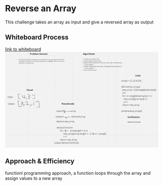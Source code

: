 # Reverse an Array
This challenge takes an array as input and give a reversed array as output

## Whiteboard Process
[link to whiteboard](https://webwhiteboard.com/board/i9MVOaRcKkZVqa6zqzIrMbAsOljVtTIX/)
![whiteboard](https://raw.githubusercontent.com/MohammadAl-khatib/data-structures-and-algorithms-Python/main/python_array_reverse/challenge01.1.png)


## Approach & Efficiency
functionl programming approach, a function loops through the array and assign values to a new array
